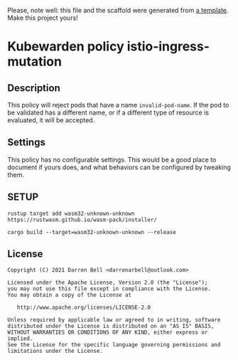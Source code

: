 Please, note well: this file and the scaffold were generated from [a
template](https://github.com/kubewarden/policy-rust-template). Make
this project yours!

# Kubewarden policy istio-ingress-mutation

## Description

This policy will reject pods that have a name `invalid-pod-name`. If
the pod to be validated has a different name, or if a different type
of resource is evaluated, it will be accepted.

## Settings

This policy has no configurable settings. This would be a good place
to document if yours does, and what behaviors can be configured by
tweaking them.

## SETUP
```
rustup target add wasm32-unknown-unknown
https://rustwasm.github.io/wasm-pack/installer/

cargo build --target=wasm32-unknown-unknown --release
```
## License

```
Copyright (C) 2021 Darren Bell <darrenarbell@outlook.com>

Licensed under the Apache License, Version 2.0 (the "License");
you may not use this file except in compliance with the License.
You may obtain a copy of the License at

   http://www.apache.org/licenses/LICENSE-2.0

Unless required by applicable law or agreed to in writing, software
distributed under the License is distributed on an "AS IS" BASIS,
WITHOUT WARRANTIES OR CONDITIONS OF ANY KIND, either express or implied.
See the License for the specific language governing permissions and
limitations under the License.
```
